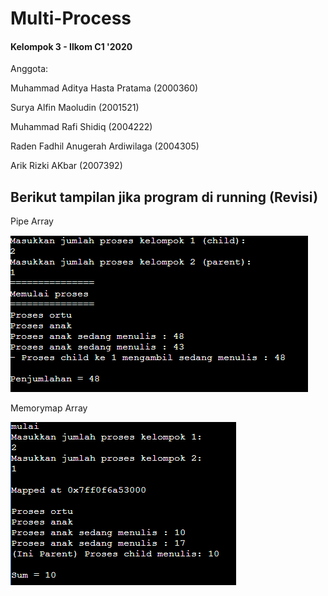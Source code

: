 # Multi-Process

#### Kelompok 3 - Ilkom C1 '2020
Anggota: <br>
<p>Muhammad Aditya Hasta Pratama (2000360)
<p>Surya Alfin Maoludin (2001521)
<p>Muhammad Rafi Shidiq (2004222)
<p>Raden Fadhil Anugerah Ardiwilaga (2004305)
<p>Arik Rizki AKbar (2007392)

## Berikut tampilan jika program di running (Revisi)

<p>Pipe Array</p>
<img src = "https://github.com/Alfinnnnn/Multi-Process/blob/main/ss/pipe_array.png">

<p>Memorymap Array</p>
<img src = "https://github.com/Alfinnnnn/Multi-Process/blob/main/ss/memorymap_Array.png">
